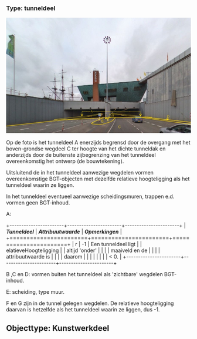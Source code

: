 <div>

### Type: tunneldeel

![](media/image79.jpg)

Op de foto is het tunneldeel A enerzijds begrensd door de overgang met
het boven-grondse wegdeel C ter hoogte van het dichte tunneldak en
anderzijds door de buitenste zijbegrenzing van het tunneldeel
overeenkomstig het ontwerp (de bouwtekening).

Uitsluitend de in het tunneldeel aanwezige wegdelen vormen
overeenkomstige BGT-objecten met dezelfde relatieve hoogteligging als
het tunneldeel waarin ze liggen.

In het tunneldeel eventueel aanwezige scheidingsmuren, trappen e.d.
vormen geen BGT-inhoud.

A:

+-----------------------+-----------------------+-----------------------+
| ***Tunneldeel***      | ***Attribuutwaarde*** | ***Opmerkingen***     |
+=======================+=======================+=======================+
| r                     | -1                    | Een tunneldeel ligt   |
| elatieveHoogteligging |                       | altijd 'onder'        |
|                       |                       | maaiveld en de        |
|                       |                       | attribuutwaarde is    |
|                       |                       | daarom                |
|                       |                       |                       |
|                       |                       | \< 0.                 |
+-----------------------+-----------------------+-----------------------+

B ,C en D: vormen buiten het tunneldeel als 'zichtbare' wegdelen
BGT-inhoud.

E: scheiding, type muur.

F en G zijn in de tunnel gelegen wegdelen. De relatieve hoogteligging
daarvan is hetzelfde als het tunneldeel waarin ze liggen, dus -1.

Objecttype: Kunstwerkdeel
-------------------------

</div>
